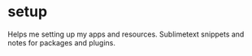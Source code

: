 setup
=====

Helps me setting up my apps and resources.
Sublimetext snippets and notes for packages and plugins.
